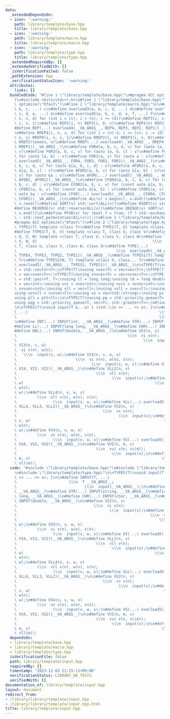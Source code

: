 ```yaml
---
data:
  _extendedDependsOn:
  - icon: ':warning:'
    path: library/template/base.hpp
    title: library/template/base.hpp
  - icon: ':warning:'
    path: library/template/macro.hpp
    title: library/template/macro.hpp
  - icon: ':warning:'
    path: library/template/type.hpp
    title: library/template/type.hpp
  _extendedRequiredBy: []
  _extendedVerifiedWith: []
  _isVerificationFailed: false
  _pathExtension: hpp
  _verificationStatusIcon: ':warning:'
  attributes:
    links: []
  bundledCode: "#line 1 \"library/template/base.hpp\"\n#pragma GCC optimize(\"Ofast\"\
    )\n#include <bits/stdc++.h>\n#line 1 \"library/template/base.hpp\"\n#pragma GCC\
    \ optimize(\"Ofast\")\n#line 2 \"library/template/macro.hpp\"\n\n#define overload2(a,\
    \ b, c, ...) c\n#define overload3(a, b, c, d, ...) d\n#define overload4(a, b,\
    \ c, d, e, ...) e\n#define overload5(a, b, c, d, e, f, ...) f\n\n#define REP4(i,\
    \ s, n, d) for (int i = (s); i < (n); i += (d))\n#define REP3(i, s, n) REP4(i,\
    \ s, n, 1)\n#define REP2(i, n) REP3(i, 0, n)\n#define REP1(n) REP2(tomato, n)\n\
    #define REP(...) overload4(__VA_ARGS__, REP4, REP3, REP2, REP1)(__VA_ARGS__)\n\
    \n#define RREP4(i, n, s, d) for (int i = (n)-1; i >= (s); i -= (d))\n#define RREP3(i,\
    \ n, s) RREP4(i, n, s, 1)\n#define RREP2(i, n) RREP3(i, n, 0)\n#define RREP1(n)\
    \ RREP2(tomato, n)\n#define RREP(...) overload4(__VA_ARGS__, RREP4, RREP3, RREP2,\
    \ RREP1)(__VA_ARGS__)\n\n#define FOR4(a, b, c, d, v) for (auto [a, b, c, d] :\
    \ v)\n#define FOR3(a, b, c, v) for (auto [a, b, c] : v)\n#define FOR2(a, b, v)\
    \ for (auto [a, b] : v)\n#define FOR1(a, v) for (auto a : v)\n#define FOR(...)\
    \ overload5(__VA_ARGS__, FOR4, FOR3, FOR2, FOR1)(__VA_ARGS__)\n\n#define AFOR4(a,\
    \ b, c, d, v) for (auto &[a, b, c, d] : v)\n#define AFOR3(a, b, c, v) for (auto\
    \ &[a, b, c] : v)\n#define AFOR2(a, b, v) for (auto &[a, b] : v)\n#define AFOR1(a,\
    \ v) for (auto &a : v)\n#define AFOR(...) overload5(__VA_ARGS__, AFOR4, AFOR3,\
    \ AFOR2, AFOR1)(__VA_ARGS__)\n\n#define CFOR4(a, b, c, d, v) for (const auto &[a,\
    \ b, c, d] : v)\n#define CFOR3(a, b, c, v) for (const auto &[a, b, c] : v)\n#define\
    \ CFOR2(a, b, v) for (const auto &[a, b] : v)\n#define CFOR1(a, v) for (const\
    \ auto &a : v)\n#define CFOR(...) overload5(__VA_ARGS__, CFOR4, CFOR3, CFOR2,\
    \ CFOR1)(__VA_ARGS__)\n\n#define ALL(v) v.begin(), v.end()\n#define RALL(v) v.rbegin(),\
    \ v.rend()\n#define SORT(v) std::sort(ALL(v))\n#define RSORT(v) std::sort(RALL(v))\n\
    #define REVERSE(v) std::reverse(ALL(v))\n#define UNIQUE(v) SORT(v), v.erase(std::unique(ALL(v)),\
    \ v.end())\n\n#define PFOR(v) for (bool f = true; (f ? std::exchange(f, false)\
    \ : std::next_permutation(ALL(v)));)\n#line 1 \"library/template/base.hpp\"\n\
    #pragma GCC optimize(\"Ofast\")\n#line 2 \"library/template/type.hpp\"\n\n#define\
    \ TYPE1(T) template <class T>\n#define TYPE2(T, U) template <class T, class U>\n\
    #define TYPE3(T, U, V) template <class T, class U, class V>\n#define TYPE4(T,\
    \ U, V, W) template <class T, class U, class V, class W>\n#define TYPE5(T, U,\
    \ V, W, X)                                                   \\\n  template <class\
    \ T, class U, class V, class W, class X>\n#define TYPE(...)                  \
    \                                            \\\n  overload5(__VA_ARGS__, TYPE5,\
    \ TYPE4, TYPE3, TYPE2, TYPE1)(__VA_ARGS__)\n#define TYPES1(T) template <class...\
    \ T>\n#define TYPES2(H, T) template <class H, class... T>\n#define TYPES(...)\
    \ overload2(__VA_ARGS__, TYPES2, TYPES1)(__VA_ARGS__)\n\nTYPE(T)\nusing vec<T>\
    \ = std::vector<T>;\nTYPE(T)\nusing vvec<T> = vec<vec<T>>;\nTYPE(T)\nusing vvvec<T>\
    \ = vec<vvec<T>>;\nTYPE(T)\nusing vvvvec<T> = vec<vvvec<T>>;\nTYPE(T)\nusing ptt<T>\
    \ = std::pair<T, T>;\nusing ll = long long;\nusing ld = long double;\nusing vi\
    \ = vec<int>;\nusing vvi = vvec<int>;\nusing vvvi = vvvec<int>;\nusing vvvvi =\
    \ vvvvec<int>;\nusing vll = vec<ll>;\nusing vvll = vvec<ll>;\nusing vvvll = vvvec<ll>;\n\
    using vvvvll = vvvvec<ll>;\nusing vs = vec<std::string>;\nusing pi = ptt<int>;\n\
    using pll = ptt<ll>;\n\nTYPE(T)\nusing pq = std::priority_queue<T>;\nTYPE(T)\n\
    using pqg = std::priority_queue<T, vec<T>, std::greater<T>>;\n#line 4 \"library/template/input.hpp\"\
    \n\nTYPES(T)\nvoid input(T &...a) { (std::cin >> ... >> a); }\n\n#define INPUT(T,\
    \ ...)                                                          \\\n  T __VA_ARGS__;\
    \                                                               \\\n  input(__VA_ARGS__);\n\
    \n#define INT(...) INPUT(int, __VA_ARGS__)\n#define STR(...) INPUT(string, __VA_ARGS__)\n\
    #define LL(...) INPUT(long long, __VA_ARGS__)\n#define CHR(...) INPUT(char, __VA_ARGS__)\n\
    #define DBL(...) INPUT(double, __VA_ARGS__)\n\n#define VI2(n, v)             \
    \                                                 \\\n  vi v(n);             \
    \                                                        \\\n  input(v);\n#define\
    \ VI3(n, v, w)                                                           \\\n\
    \  vi v(n), w(n);                                                            \
    \   \\\n  input(v, w);\n#define VI4(n, v, w, x)                              \
    \                          \\\n  vi v(n), w(n), x(n);                        \
    \                                 \\\n  input(v, w, x);\n#define VI(...) overload5(__VA_ARGS__,\
    \ VI4, VI3, VI2)(__VA_ARGS__)\n\n#define VLL2(n, v)                          \
    \                                   \\\n  vll v(n);                          \
    \                                          \\\n  input(v);\n#define VLL3(n, v,\
    \ w)                                                          \\\n  vll v(n),\
    \ w(n);                                                              \\\n  input(v,\
    \ w);\n#define VLL4(n, v, w, x)                                              \
    \         \\\n  vll v(n), w(n), x(n);                                        \
    \                \\\n  input(v, w, x);\n#define VLL(...) overload5(__VA_ARGS__,\
    \ VLL4, VLL3, VLL2)(__VA_ARGS__)\n\n#define VS2(n, v)                        \
    \                                      \\\n  vs v(n);                        \
    \                                             \\\n  input(v);\n#define VS3(n,\
    \ v, w)                                                           \\\n  vs v(n),\
    \ w(n);                                                               \\\n  input(v,\
    \ w);\n#define VS4(n, v, w, x)                                               \
    \         \\\n  vs v(n), w(n), x(n);                                         \
    \                \\\n  input(v, w, x);\n#define VS(...) overload5(__VA_ARGS__,\
    \ VS4, VS3, VS2)(__VA_ARGS__)\n\n#define VVI(n, m, v)                        \
    \                                   \\\n  vvi v(n, vi(m));                   \
    \                                          \\\n  input(v);\n\n#define VVLL(n,\
    \ m, v)                                                          \\\n  vvll v(n,\
    \ vll(m));                                                           \\\n  input(v);\n"
  code: "#include \"library/template/base.hpp\"\n#include \"library/template/macro.hpp\"\
    \n#include \"library/template/type.hpp\"\n\nTYPES(T)\nvoid input(T &...a) { (std::cin\
    \ >> ... >> a); }\n\n#define INPUT(T, ...)                                   \
    \                       \\\n  T __VA_ARGS__;                                 \
    \                              \\\n  input(__VA_ARGS__);\n\n#define INT(...) INPUT(int,\
    \ __VA_ARGS__)\n#define STR(...) INPUT(string, __VA_ARGS__)\n#define LL(...) INPUT(long\
    \ long, __VA_ARGS__)\n#define CHR(...) INPUT(char, __VA_ARGS__)\n#define DBL(...)\
    \ INPUT(double, __VA_ARGS__)\n\n#define VI2(n, v)                            \
    \                                  \\\n  vi v(n);                            \
    \                                         \\\n  input(v);\n#define VI3(n, v, w)\
    \                                                           \\\n  vi v(n), w(n);\
    \                                                               \\\n  input(v,\
    \ w);\n#define VI4(n, v, w, x)                                               \
    \         \\\n  vi v(n), w(n), x(n);                                         \
    \                \\\n  input(v, w, x);\n#define VI(...) overload5(__VA_ARGS__,\
    \ VI4, VI3, VI2)(__VA_ARGS__)\n\n#define VLL2(n, v)                          \
    \                                   \\\n  vll v(n);                          \
    \                                          \\\n  input(v);\n#define VLL3(n, v,\
    \ w)                                                          \\\n  vll v(n),\
    \ w(n);                                                              \\\n  input(v,\
    \ w);\n#define VLL4(n, v, w, x)                                              \
    \         \\\n  vll v(n), w(n), x(n);                                        \
    \                \\\n  input(v, w, x);\n#define VLL(...) overload5(__VA_ARGS__,\
    \ VLL4, VLL3, VLL2)(__VA_ARGS__)\n\n#define VS2(n, v)                        \
    \                                      \\\n  vs v(n);                        \
    \                                             \\\n  input(v);\n#define VS3(n,\
    \ v, w)                                                           \\\n  vs v(n),\
    \ w(n);                                                               \\\n  input(v,\
    \ w);\n#define VS4(n, v, w, x)                                               \
    \         \\\n  vs v(n), w(n), x(n);                                         \
    \                \\\n  input(v, w, x);\n#define VS(...) overload5(__VA_ARGS__,\
    \ VS4, VS3, VS2)(__VA_ARGS__)\n\n#define VVI(n, m, v)                        \
    \                                   \\\n  vvi v(n, vi(m));                   \
    \                                          \\\n  input(v);\n\n#define VVLL(n,\
    \ m, v)                                                          \\\n  vvll v(n,\
    \ vll(m));                                                           \\\n  input(v);\n"
  dependsOn:
  - library/template/base.hpp
  - library/template/macro.hpp
  - library/template/type.hpp
  isVerificationFile: false
  path: library/template/input.hpp
  requiredBy: []
  timestamp: '2023-12-03 21:15:11+09:00'
  verificationStatus: LIBRARY_NO_TESTS
  verifiedWith: []
documentation_of: library/template/input.hpp
layout: document
redirect_from:
- /library/library/template/input.hpp
- /library/library/template/input.hpp.html
title: library/template/input.hpp
---
```

